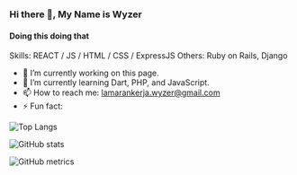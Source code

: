 ### Hi there 👋, My Name is Wyzer
#### Doing this doing that


Skills: REACT / JS / HTML / CSS / ExpressJS
Others: Ruby on Rails, Django

- 🔭 I’m currently working on this page. 
- 🌱 I’m currently learning Dart, PHP, and JavaScript.
- 📫 How to reach me: lamarankerja.wyzer@gmail.com 
- ⚡ Fun fact: 



![Top Langs](https://github-readme-stats.vercel.app/api/top-langs/?username=mwyzer)

![GitHub stats](https://github-readme-stats.vercel.app/api?username=mwyzer&show_icons=true)  

![GitHub metrics](https://metrics.lecoq.io/mwyzer)  
